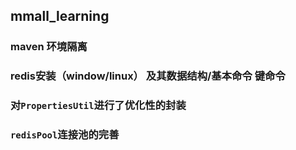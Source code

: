 ## mmall_learning

### maven 环境隔离

### redis安装（window/linux） 及其数据结构/基本命令 键命令

### 对`PropertiesUtil`进行了优化性的封装

### `redisPool`连接池的完善 